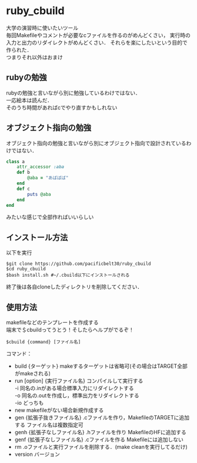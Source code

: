 # ruby_cbuild
大学の演習時に使いたいツール  
毎回Makefileやコメントが必要なcファイルを作るのがめんどくさい，
実行時の入力と出力のリダイレクトがめんどくさい．
それらを楽にしたいという目的で作られた．  
つまりそれ以外はおまけ

## rubyの勉強
rubyの勉強と言いながら別に勉強しているわけではない．  
一応絵本は読んだ．  
そのうち時間があればcでやり直すかもしれない
## オブジェクト指向の勉強
オブジェクト指向の勉強と言いながら別にオブジェクト指向で設計されているわけではない．
```ruby
class a
    attr_accessor :aba
    def b
        @aba = "あばばば"
    end
    def c
        puts @aba
    end
end
```
みたいな感じで全部作ればいいらしい
## インストール方法
以下を実行
```shell
$git clone https://github.com/pacificbelt30/ruby_cbuild
$cd ruby_cbuild
$bash install.sh #~/.cbuild以下にインストールされる
```
終了後は各自cloneしたディレクトリを削除してください．  
## 使用方法
makefileなどのテンプレートを作成する  
端末で＄cbuildってうとう！そしたらヘルプがでるぞ！  
```
$cbuild {command} [ファイル名] 
``` 

コマンド：  
  * build {ターゲット} makeするターゲットは省略可(その場合はTARGET全部がmakeされる)  
  * run   [option] {実行ファイル名} コンパイルして実行する   
      -i 同名の.inがある場合標準入力にリダイレクトする  
      -o 同名の.outを作成し，標準出力をリダイレクトする  
      -io どっちも  
  * new   makefileがない場合新規作成する  
  * gen   {拡張子抜きファイル名} .cファイルを作り，MakefileのTARGETに追加する ファイル名は複数指定可  
  * genh {拡張子なしファイル名} .hファイルを作り MakefileのHFに追加する   
  * genf {拡張子なしファイル名} .cファイルを作る Makefileには追加しない  
  * rm .oファイルと実行ファイルを削除する．(make cleanを実行してるだけ)  
  * version バージョン  
